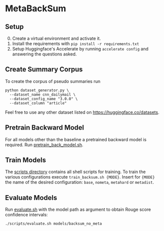 # MetaBackSum

## Setup
0. Create a virtual environment and activate it.
1. Install the requirements with ```pip install -r requirements.txt```
2. Setup Huggingface's Accelerate by running ```accelerate config``` and answering the questions asked.

## Create Summary Corpus
To create the corpus of pseudo summaries run
```
python dataset_generator.py \
  --dataset_name cnn_dailymail \
  --dataset_config_name "3.0.0" \
  --dataset_column "article"
```
Feel free to use any other dataset listed on https://huggingface.co/datasets. 

## Pretrain Backward Model
For all models other than the baseline a pretrained backward model is required. Run [pretrain_back_model.sh](scripts/pretrain_back_model.sh).

## Train Models
The [scripts directory](scripts) contains all shell scripts for training.
To train the various configurations execute ```train_backsum.sh {MODE}```. 
Insert for ```{MODE}``` the name of the desired configuration: ```base```, ```nometa```, ```metahard``` or ```metadist```.

## Evaluate Models
Run [evaluate.sh](scripts/evaluate.sh) with the model path as argument to obtain Rouge score confidence intervals:
```
./scripts/evaluate.sh models/backsum_no_meta
```
